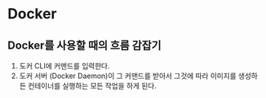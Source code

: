 # Docker
## Docker를 사용할 때의 흐름 감잡기
1. 도커 CLI에 커맨드를 입력한다.
2. 도커 서버 (Docker Daemon)이 그 커맨드를 받아서 그것에 따라 이미지를 생성하든 컨테이너를 실행하는 모든 작업을 하게 된다.

